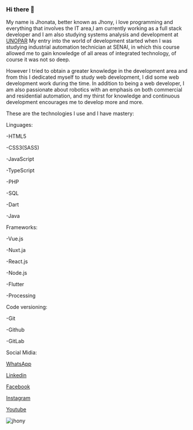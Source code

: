 ### Hi there 👋

My name is Jhonata, better known as Jhony, i love programming and everything that involves the IT area,I am currently working as a full stack developer and I am also studying systems analysis and development at [UNOPAR](http://unopar.br/) My entry into the world of development started when I was studying industrial automation technician at SENAI, in which this course allowed me to gain knowledge of all areas of integrated technology, of course it was not so deep. 

However I tried to obtain a greater knowledge in the development area and from this I dedicated myself to study web development, I did some web development work during the time. In addition to being a web developer, I am also passionate about robotics with an emphasis on both commercial and residential automation, and my thirst for knowledge and continuous development encourages me to develop more and more.

These are the technologies I use and I have mastery:

Linguages:

-HTML5

-CSS3(SASS)

-JavaScript

-TypeScript

-PHP

-SQL

-Dart

-Java

Frameworks:

-Vue.js

-Nuxt.ja

-React.js

-Node.js

-Flutter

-Processing

Code versioning:

-Git

-Github

-GitLab




Social Midia:

[WhatsApp](https://api.whatsapp.com/send?phone=5581983708177)

[Linkedin](https://www.linkedin.com/in/jhonatavinicius2488/)

[Facebook](https://www.facebook.com/jhony.araujo.dev/)

[Instagram](https://www.instagram.com/jhony_araujo.dev/)

[Youtube](https://www.youtube.com/channel/UCoZmtYMSL8HCgyVbSMPYaiQ)

![jhony](https://www.jhonyaraujo.com.br/_nuxt/img/d69f331.webp)
